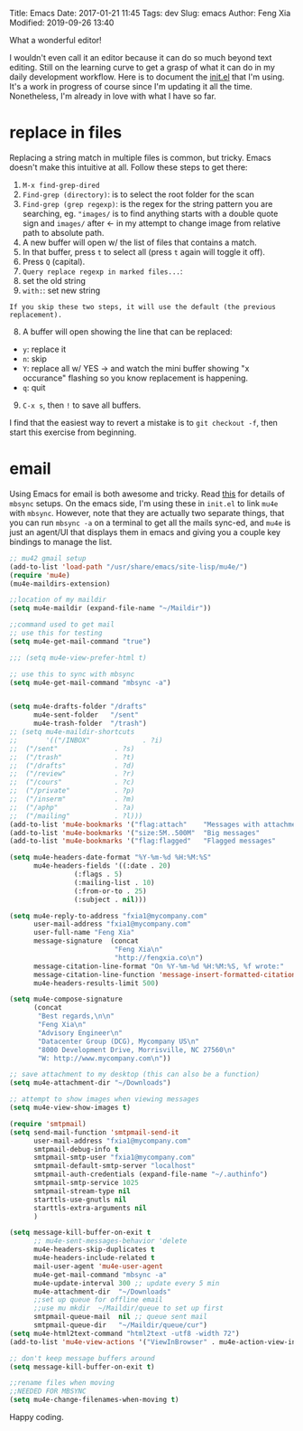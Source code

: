 Title: Emacs
Date: 2017-01-21 11:45
Tags: dev
Slug: emacs
Author: Feng Xia
Modified: 2019-09-26 13:40

What a wonderful editor!

I wouldn't even call it an editor because it can do so much beyond
text editing. Still on the learning curve to get a grasp of what it
can do in my daily development workflow. Here is to document the
[init.el][1] that I'm using. It's a work in progress of course since
I'm updating it all the time. Nonetheless, I'm already in love with
what I have so far.

# replace in files

Replacing a string match in multiple files is common, but
tricky. Emacs doesn't make this intuitive at all. Follow these steps
to get there:

1. `M-x find-grep-dired`
2. `Find-grep (directory)`: is to select the root folder for the scan
3. `Find-grep (grep regexp)`: is the regex for the string pattern you
   are searching, eg. `"images/` is to find anything starts with a
   double quote sign and `images/` after &larr; in my attempt to
   change image from relative path to absolute path.
4. A new buffer will open w/ the list of files that contains a match.
5. In that buffer, press `t` to select all (press `t` again will
   toggle it off).
6. Press `Q` (capital).
7. `Query replace regexp in marked files...`: 
  1. set the old string
  2. `with:`: set new string
  
    If you skip these two steps, it will use the default (the previous replacement).
8. A buffer will open showing the line that can be replaced:

  - `y`: replace it
  - `n`: skip
  - `Y`: replace all w/ YES &rarr; and watch the mini buffer showing
    "x occurance" flashing so you know replacement is happening.
  - `q`: quit
  
9. `C-x s`, then `!` to save all buffers.

I find that the easiest way to revert a mistake is to `git checkout
-f`, then start this exercise from beginning.

# email

Using Emacs for email is both awesome and tricky. Read [this][2] for
details of `mbsync` setups. On the emacs side, I'm using these in
`init.el` to link `mu4e` with `mbsync`. However, note that they are
actually two separate things, that you can run `mbsync -a` on a
terminal to get all the mails sync-ed, and `mu4e` is just an agent/UI
that displays them in emacs and giving you a couple key bindings to
manage the list. 

```lisp
;; mu42 gmail setup
(add-to-list 'load-path "/usr/share/emacs/site-lisp/mu4e/")
(require 'mu4e)
(mu4e-maildirs-extension)

;;location of my maildir
(setq mu4e-maildir (expand-file-name "~/Maildir"))

;;command used to get mail
;; use this for testing
(setq mu4e-get-mail-command "true")

;;; (setq mu4e-view-prefer-html t)

;; use this to sync with mbsync
(setq mu4e-get-mail-command "mbsync -a")


(setq mu4e-drafts-folder "/drafts"
      mu4e-sent-folder   "/sent"
      mu4e-trash-folder  "/trash")
;; (setq mu4e-maildir-shortcuts
;;       '(("/INBOX"             . ?i)
;; 	("/sent"              . ?s)
;; 	("/trash"             . ?t)
;; 	("/drafts"            . ?d)
;; 	("/review"            . ?r)
;; 	("/cours"             . ?c)
;; 	("/private"           . ?p)
;; 	("/inserm"            . ?m)
;; 	("/aphp"              . ?a)
;; 	("/mailing"           . ?l)))
(add-to-list 'mu4e-bookmarks '("flag:attach"    "Messages with attachment"   ?a) t)
(add-to-list 'mu4e-bookmarks '("size:5M..500M"  "Big messages"               ?b) t)
(add-to-list 'mu4e-bookmarks '("flag:flagged"   "Flagged messages"           ?f) t)

(setq mu4e-headers-date-format "%Y-%m-%d %H:%M:%S"
      mu4e-headers-fields '((:date . 20)
			    (:flags . 5)
			    (:mailing-list . 10)
			    (:from-or-to . 25)
			    (:subject . nil))) 

(setq mu4e-reply-to-address "fxia1@mycompany.com"
      user-mail-address "fxia1@mycompany.com"
      user-full-name "Feng Xia"
      message-signature  (concat
                          "Feng Xia\n"
                          "http://fengxia.co\n")
      message-citation-line-format "On %Y-%m-%d %H:%M:%S, %f wrote:"
      message-citation-line-function 'message-insert-formatted-citation-line
      mu4e-headers-results-limit 500)

(setq mu4e-compose-signature
      (concat
       "Best regards,\n\n"
       "Feng Xia\n"
       "Advisory Engineer\n"
       "Datacenter Group (DCG), Mycompany US\n"
       "8000 Development Drive, Morrisville, NC 27560\n"
       "W: http://www.mycompany.com\n"))

;; save attachment to my desktop (this can also be a function)
(setq mu4e-attachment-dir "~/Downloads")

;; attempt to show images when viewing messages
(setq mu4e-view-show-images t)

(require 'smtpmail)
(setq send-mail-function 'smtpmail-send-it
      user-mail-address "fxia1@mycompany.com"
      smtpmail-debug-info t
      smtpmail-smtp-user "fxia1@mycompany.com"
      smtpmail-default-smtp-server "localhost"
      smtpmail-auth-credentials (expand-file-name "~/.authinfo")
      smtpmail-smtp-service 1025
      smtpmail-stream-type nil
      starttls-use-gnutls nil
      starttls-extra-arguments nil
      )

(setq message-kill-buffer-on-exit t
      ;; mu4e-sent-messages-behavior 'delete
      mu4e-headers-skip-duplicates t
      mu4e-headers-include-related t
      mail-user-agent 'mu4e-user-agent
      mu4e-get-mail-command "mbsync -a"
      mu4e-update-interval 300 ;; update every 5 min
      mu4e-attachment-dir  "~/Downloads"
      ;;set up queue for offline email
      ;;use mu mkdir  ~/Maildir/queue to set up first
      smtpmail-queue-mail  nil ;; queue sent mail
      smtpmail-queue-dir   "~/Maildir/queue/cur")
(setq mu4e-html2text-command "html2text -utf8 -width 72")
(add-to-list 'mu4e-view-actions '("ViewInBrowser" . mu4e-action-view-in-browser) t)

;; don't keep message buffers around
(setq message-kill-buffer-on-exit t)

;;rename files when moving
;;NEEDED FOR MBSYNC
(setq mu4e-change-filenames-when-moving t)
```

Happy coding.

[1]: {static}/downloads/emacs/init.el
[2]: {filename}/dev/mbsync.md

